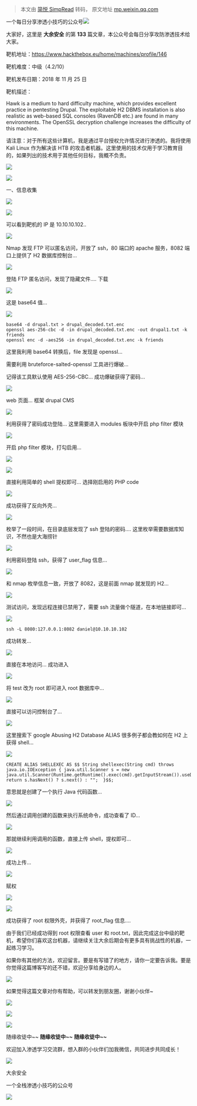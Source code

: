 > 本文由 [简悦 SimpRead](http://ksria.com/simpread/) 转码， 原文地址 [mp.weixin.qq.com](https://mp.weixin.qq.com/s/HLtQUuJ3VNw32EF8hieSIQ)

一个每日分享渗透小技巧的公众号![](https://mmbiz.qpic.cn/mmbiz_png/O7dWXt4o5KPTQKiaXksbZia7PmHLPX2vnCWsznInTj3b9TFYtTDIYG6lDGJZYYSv72NsVWF24Kjlo4MT29tEOQSg/640?wx_fmt=png)

  

  

大家好，这里是 **大余安全** 的第 **133** 篇文章，本公众号会每日分享攻防渗透技术给大家。

靶机地址：https://www.hackthebox.eu/home/machines/profile/146

靶机难度：中级（4.2/10）

靶机发布日期：2018 年 11 月 25 日

靶机描述：

Hawk is a medium to hard difficulty machine, which provides excellent practice in pentesting Drupal. The exploitable H2 DBMS installation is also realistic as web-based SQL consoles (RavenDB etc.) are found in many environments. The OpenSSL decryption challenge increases the difficulty of this machine.

请注意：对于所有这些计算机，我是通过平台授权允许情况进行渗透的。我将使用 Kali Linux 作为解决该 HTB 的攻击者机器。这里使用的技术仅用于学习教育目的，如果列出的技术用于其他任何目标，我概不负责。

![](https://mmbiz.qpic.cn/mmbiz_png/hZ9Y6npXb7RbuQKlbYoTStRYAbKyTqu3fX2nmkd8192YhqJKPLKiac70GiaBNOdic88Ggwcia32qIUKUVwBPlQUIEA/640?wx_fmt=png)

![](https://mmbiz.qpic.cn/mmbiz_png/3CSGsOUQKfsq2MZPDdCbRx4QOq5Hu6gwrOCquO8aT36jQ9E11LOX3TlAkU4FMhGlA2GtyiaXia4DpyEf9A6cZHXg/640?wx_fmt=png)

一、信息收集

![](https://mmbiz.qpic.cn/mmbiz_png/CFzCpw2dZa6XK6W3JRCld4jmp0GibCWLXUqvXCSUQzVI4ROVn3Quu5KWKhPcaUMe5MicicTrXO0YGPLY2OyXoiaeEA/640?wx_fmt=png)

![](https://mmbiz.qpic.cn/mmbiz_png/O7dWXt4o5KNzHSPBGCdw1e2PcOS8DhXRUzTOicphVxGVaNGcXz1F7mDNPCvyr4cWdduu820BeTEPuhiam1qV716A/640?wx_fmt=png)

可以看到靶机的 IP 是 10.10.10.102..

![](https://mmbiz.qpic.cn/mmbiz_png/O7dWXt4o5KNzHSPBGCdw1e2PcOS8DhXRvzoBPmAE6nN82L7hkqgtZsZgRjUShib9NF1ianU3l0yXYH3okgUD83IQ/640?wx_fmt=png)

Nmap 发现 FTP 可以匿名访问，开放了 ssh，80 端口的 apache 服务，8082 端口上提供了 H2 数据库控制台...

![](https://mmbiz.qpic.cn/mmbiz_png/O7dWXt4o5KNzHSPBGCdw1e2PcOS8DhXRiaViczZbkwlMKVyyEQHzr3tLorSyq7qBpibFz2getFicZAIsWpqdXRdBSQ/640?wx_fmt=png)

登陆 FTP 匿名访问，发现了隐藏文件.... 下载

![](https://mmbiz.qpic.cn/mmbiz_png/O7dWXt4o5KNzHSPBGCdw1e2PcOS8DhXRL9f7NzoRpmQM9p1vkcBticdpl59O3icfP96qnrOPrIUyaVsVlBcSvVAQ/640?wx_fmt=png)

这是 base64 值...

![](https://mmbiz.qpic.cn/mmbiz_png/O7dWXt4o5KNzHSPBGCdw1e2PcOS8DhXRW5g9IgQBfdRgQrfFSNUc1icZq1rsKPPb932l310fstKMvI9QzDTJTJA/640?wx_fmt=png)

```
base64 -d drupal.txt > drupal_decoded.txt.enc
openssl aes-256-cbc -d -in drupal_decoded.txt.enc -out drupal1.txt -k friends
openssl enc -d -aes256 -in drupal_decoded.txt.enc -k friends
```

这里我利用 base64 转换后，file 发现是 openssl...

需要利用 bruteforce-salted-openssl 工具进行爆破...

记得该工具默认使用 AES-256-CBC... 成功爆破获得了密码...

![](https://mmbiz.qpic.cn/mmbiz_png/O7dWXt4o5KNzHSPBGCdw1e2PcOS8DhXRuMEXVsUBez83WnqEWI81bOOFaYg7Gichkbia1PiahVVrxMqkUaEv12h0w/640?wx_fmt=png)

web 页面... 框架 drupal CMS

![](https://mmbiz.qpic.cn/mmbiz_png/O7dWXt4o5KNzHSPBGCdw1e2PcOS8DhXRVyNWk1SDibgjZnBBibtmLIlMOKkfLd0clyryXlEuzbBHuQooZH8ib8jZA/640?wx_fmt=png)

利用获得了密码成功登陆... 这里需要进入 modules 板块中开启 php filter 模块

![](https://mmbiz.qpic.cn/mmbiz_png/O7dWXt4o5KNzHSPBGCdw1e2PcOS8DhXR81yfb0O2RVaGdMdkvz4ly5fSnYmibCfCvJ6AX0jkcYDEa4ot5QOsCCQ/640?wx_fmt=png)

开启 php filter 模块，打勾启用...

![](https://mmbiz.qpic.cn/mmbiz_png/O7dWXt4o5KNzHSPBGCdw1e2PcOS8DhXREQic9d9D8OE9A38u0b2F4ZiartIibypDrUXhE7YlbHCSGh4icrrW65RdPg/640?wx_fmt=png)

![](https://mmbiz.qpic.cn/mmbiz_png/O7dWXt4o5KNzHSPBGCdw1e2PcOS8DhXRTh6RZaDWpukqCgHL7C3hgPicGVRJKpC357Q7cED9IibEBKOlSJiaMAv7w/640?wx_fmt=png)

直接利用简单的 shell 提权即可... 选择刚启用的 PHP code

![](https://mmbiz.qpic.cn/mmbiz_png/O7dWXt4o5KNzHSPBGCdw1e2PcOS8DhXRWibYfQc6nS8lEw65Rfqr5f09XNOdFrEKQv9PjVMxVNTYNjXCJra0xFw/640?wx_fmt=png)

成功获得了反向外壳...

![](https://mmbiz.qpic.cn/mmbiz_png/O7dWXt4o5KNzHSPBGCdw1e2PcOS8DhXR608o0TLyL5YeDX1wgEBrY7K6ibNBPoHXNP0h1RAunDcLEA4MI17haCw/640?wx_fmt=png)

枚举了一段时间，在目录底层发现了 ssh 登陆的密码.... 这里枚举需要数据库知识，不然也是大海捞针

![](https://mmbiz.qpic.cn/mmbiz_png/O7dWXt4o5KNzHSPBGCdw1e2PcOS8DhXRJibGIS7rvZB9EoHSuTjzMkIclhJicibLjSL67STVJOlECRHKXk9fWawGg/640?wx_fmt=png)

利用密码登陆 ssh，获得了 user_flag 信息...

![](https://mmbiz.qpic.cn/mmbiz_png/O7dWXt4o5KNzHSPBGCdw1e2PcOS8DhXRFwFxWE9Au1G4sAoicRsaSRkb7ico9VwzV1ribIAzrEFibMDEaUJ148JSuQ/640?wx_fmt=png)

和 nmap 枚举信息一致，开放了 8082，这是前面 nmap 就发现的 H2...

![](https://mmbiz.qpic.cn/mmbiz_png/O7dWXt4o5KNzHSPBGCdw1e2PcOS8DhXRIYv96JfwUPZUoJDiasQyZ0CclW2oiaCnw3UQM6PicB06Q7kgUwacGY9tg/640?wx_fmt=png)

测试访问，发现远程连接已禁用了，需要 ssh 流量做个隧道，在本地链接即可...

![](https://mmbiz.qpic.cn/mmbiz_png/O7dWXt4o5KNzHSPBGCdw1e2PcOS8DhXRMia0Lok5yFzfwUOQicRBibhPYVJ0CiaEkW2icr2NGuSibTkAhsLD9ePRYXhQ/640?wx_fmt=png)

```
ssh -L 8080:127.0.0.1:8082 daniel@10.10.10.102
```

成功转发...

![](https://mmbiz.qpic.cn/mmbiz_png/O7dWXt4o5KNzHSPBGCdw1e2PcOS8DhXRSQLUFSSYk7awFThNlhgX79tgmszb82FqUT5BEvbpyF6QzCxznEnSAQ/640?wx_fmt=png)

直接在本地访问... 成功进入

![](https://mmbiz.qpic.cn/mmbiz_png/O7dWXt4o5KNzHSPBGCdw1e2PcOS8DhXRc54hnsIuIcOUowC6z3c4znzZAL0xfcRPNNiadH4GkIFffa80EyLss9w/640?wx_fmt=png)

将 test 改为 root 即可进入 root 数据库中...

![](https://mmbiz.qpic.cn/mmbiz_png/O7dWXt4o5KNzHSPBGCdw1e2PcOS8DhXRdopvXG09hSbbtUzbxuqJSKug9I8iawBVrSYoiaTOTwx4rY0pcovGv1Qg/640?wx_fmt=png)

直接可以访问控制台了...

![](https://mmbiz.qpic.cn/mmbiz_png/O7dWXt4o5KNzHSPBGCdw1e2PcOS8DhXRaXnuOj8eNnvtR5mPpgtRHvotrWEDXnxh82aibbj6VSmu9UZXhlEjwxA/640?wx_fmt=png)

这里搜索下 google Abusing H2 Database ALIAS 很多例子都会教如何在 H2 上获得 shell...

![](https://mmbiz.qpic.cn/mmbiz_png/O7dWXt4o5KNzHSPBGCdw1e2PcOS8DhXRd7ovnRVHveGlyz1xyHRAibBsUt9Vh0XCPzlvnsIeHLUey2YSFicyxbicw/640?wx_fmt=png)

```
CREATE ALIAS SHELLEXEC AS $$ String shellexec(String cmd) throws java.io.IOException { java.util.Scanner s = new java.util.Scanner(Runtime.getRuntime().exec(cmd).getInputStream()).useDelimiter("\\A"); return s.hasNext() ? s.next() : "";  }$$;
```

意思就是创建了一个执行 Java 代码函数...

![](https://mmbiz.qpic.cn/mmbiz_png/O7dWXt4o5KNzHSPBGCdw1e2PcOS8DhXRWiaNkLslBlNRgJukKKbic3GC6ichj9HIiaqtHPA2Gvqgyj8yjngF5w57eA/640?wx_fmt=png)

然后通过调用创建的函数来执行系统命令，成功查看了 ID...

![](https://mmbiz.qpic.cn/mmbiz_png/O7dWXt4o5KNzHSPBGCdw1e2PcOS8DhXR5VvibS1JMOsibcUlMhS1NlqTBsD3CQPQY14cSZEKVgRxs8TUHO0wibukA/640?wx_fmt=png)

那就继续利用调用的函数，直接上传 shell，提权即可...

![](https://mmbiz.qpic.cn/mmbiz_png/O7dWXt4o5KNzHSPBGCdw1e2PcOS8DhXRvXZ3N7gnFknENfvQNZ9XzltAJWfAI0woCt4a0eaqeAr5Gqrf8WN9eg/640?wx_fmt=png)

成功上传...

![](https://mmbiz.qpic.cn/mmbiz_png/O7dWXt4o5KNzHSPBGCdw1e2PcOS8DhXRPTL14Y37VC60CFeJ7N7d5kHFvc80kmibINByicQ14K3ZmUSbkWu5jXicw/640?wx_fmt=png)

赋权

![](https://mmbiz.qpic.cn/mmbiz_png/O7dWXt4o5KNzHSPBGCdw1e2PcOS8DhXRK0cEzLvfMc4ibj9CgpYpMSc1Xc0P4j9KhJianjJ4pOyKIWQVVO7u7pLQ/640?wx_fmt=png)

![](https://mmbiz.qpic.cn/mmbiz_png/sGWlDp8sFCl67vCmcZr3JtQP0jB8suQiaKaKCVYPOezloiaicS8xMkAriaAQd3dTOPXicBTVStlX66kEffEWJOiczUTA/640?wx_fmt=png)

成功获得了 root 权限外壳，并获得了 root_flag 信息....

由于我们已经成功得到 root 权限查看 user 和 root.txt，因此完成这台中级的靶机，希望你们喜欢这台机器，请继续关注大余后期会有更多具有挑战性的机器，一起练习学习。

如果你有其他的方法，欢迎留言。要是有写错了的地方，请你一定要告诉我。要是你觉得这篇博客写的还不错，欢迎分享给身边的人。

![](https://mmbiz.qpic.cn/mmbiz_png/o62ddIpxjBd0kv6p3zb6uf1GiaCo9PiaF12hWQQSurxFPuVIDtsNTgUpjjvmib7GxKXNePVMAwJfzuib52MWoORPYg/640?wx_fmt=png)

如果觉得这篇文章对你有帮助，可以转发到朋友圈，谢谢小伙伴~

![](https://mmbiz.qpic.cn/mmbiz_png/c5xrRn4430AnqkfAJc38Vpnc5XiaADLTjiciciaibYU4EHw3Nuh7YMtuB0hz3sb8Em9iatt5skAsibuuysPLdLY5LtWOw/640?wx_fmt=png)

![](https://mmbiz.qpic.cn/mmbiz_png/p3lIbvldZiabdI5iaCb3icRhtygUuo2sp6Hcdq0ANlpy5W3gL628uq032jsoVnGnl6HdGrgDXjfazFtkp6IInibDdQ/640?wx_fmt=png)

![](https://mmbiz.qpic.cn/mmbiz_png/O7dWXt4o5KPqjaFWwyrrhiciahSpOibxqKvSIFX0iaPcG00CjYIwQDwIDeIicmFMlOVNyhWYVSE8pJK566UK3YOUNWQ/640?wx_fmt=png)

随缘收徒中~~ **随缘收徒中~~** **随缘收徒中~~**

欢迎加入渗透学习交流群，想入群的小伙伴们加我微信，共同进步共同成长！

![](https://mmbiz.qpic.cn/mmbiz_png/ndicuTO22p6ibN1yF91ZicoggaJJZX3vQ77Vhx81O5GRyfuQoBRjpaUyLOErsSo8PwNYlT1XzZ6fbwQuXBRKf4j3Q/640?wx_fmt=png)  

大余安全

一个全栈渗透小技巧的公众号

![](https://mmbiz.qpic.cn/mmbiz_png/O7dWXt4o5KPTQKiaXksbZia7PmHLPX2vnCSsnsc7MHh257oYRic1MOT8qibABNUEnTq9DUL7QBwnS52EheJf4m8iaTQ/640?wx_fmt=png)